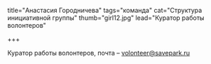 title="Анастасия Городничева"
tags="команда"
cat="Структура инициативной группы"
thumb="girl12.jpg"
lead="Куратор работы волонтеров"

+++

Куратор работы волонтеров, почта – volonteer@savepark.ru


  
